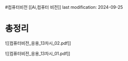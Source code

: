 #컴퓨터비전 
[[Ai,컴퓨터 비전]]
last modification: 2024-09-25

# 총정리

![[컴퓨터비전_응용_13차시_02.pdf]]

![[컴퓨터비전_응용_13차시_01.pdf]]